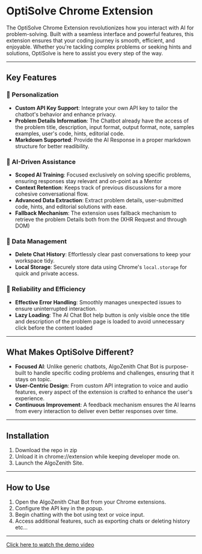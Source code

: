 # OptiSolve Chrome Extension

The OptiSolve Chrome Extension revolutionizes how you interact with AI for problem-solving. Built with a seamless interface and powerful features, this extension ensures that your coding journey is smooth, efficient, and enjoyable. Whether you're tackling complex problems or seeking hints and solutions, OptiSolve is here to assist you every step of the way.

---

## Key Features

### 🔑 Personalization
- **Custom API Key Support**: Integrate your own API key to tailor the chatbot's behavior and enhance privacy.
- **Problem Details Information**: The Chatbot already have the access of the problem title, description, input format, output format, note, samples examples, user's code, hints, editorial code.
- **Markdown Supported**: Provide the AI Response in a proper markdown structure for better readibility.

### 🧠 AI-Driven Assistance
- **Scoped AI Training**: Focused exclusively on solving specific problems, ensuring responses stay relevant and on-point as a Mentor
- **Context Retention**: Keeps track of previous discussions for a more cohesive conversational flow.
- **Advanced Data Extraction**: Extract problem details, user-submitted code, hints, and editorial solutions with ease.
- **Fallback Mechanism**: The extension uses fallback mechanism to retrieve the problem Details both from the (XHR Request and through DOM)

### 📂 Data Management
- **Delete Chat History**: Effortlessly clear past conversations to keep your workspace tidy.
- **Local Storage**: Securely store data using Chrome's `local.storage` for quick and private access.

### 🚀 Reliability and Efficiency
- **Effective Error Handling**: Smoothly manages unexpected issues to ensure uninterrupted interaction.
- **Lazy Loading**: The AI Chat Bot help button is only visible once the title and description of the problem page is loaded to avoid unnecessary click before the content loaded
---

## What Makes OptiSolve Different?

- **Focused AI**: Unlike generic chatbots, AlgoZenith Chat Bot is purpose-built to handle specific coding problems and challenges, ensuring that it stays on topic.
- **User-Centric Design**: From custom API integration to voice and audio features, every aspect of the extension is crafted to enhance the user's experience.
- **Continuous Improvement**: A feedback mechanism ensures the AI learns from every interaction to deliver even better responses over time.

---

## Installation

1. Download the repo in zip
2. Unload it in chrome://extension while keeping developer mode on.
3. Launch the AlgoZenith Site.

---

## How to Use

1. Open the AlgoZenith Chat Bot from your Chrome extensions.
2. Configure the API key in the popup.
3. Begin chatting with the bot using text or voice input.
4. Access additional features, such as exporting chats or deleting history etc...

---

[Click here to watch the demo video](https://drive.google.com/file/d/1tiTUGdyhPbLzIyRitYqJBGysEssotFdt/view?usp=drive_link)

